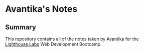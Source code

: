 # Avantika's Notes

## Summary 

This repository contains all of the notes taken by [Avantika](https://github.com/AvantikaTheLearner) for the [Lighthouse Labs](https://www.lighthouselabs.ca/) Web Development Bootcamp.